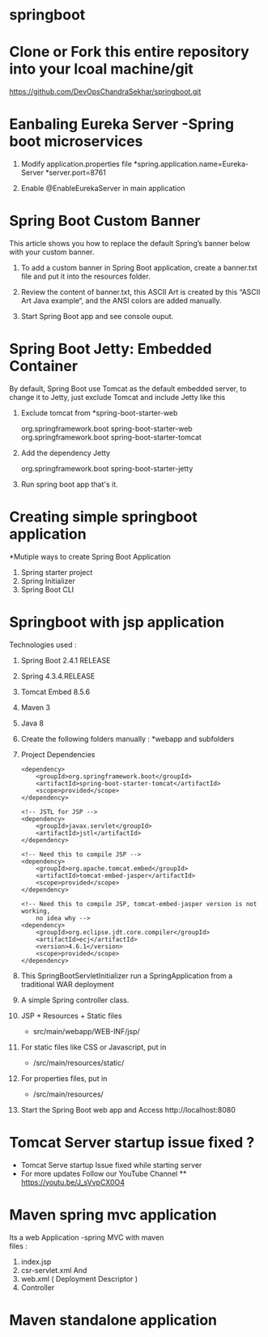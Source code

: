 # springboot
# Clone or Fork this entire repository into your lcoal machine/git
  https://github.com/DevOpsChandraSekhar/springboot.git 

# Eanbaling Eureka Server -Spring boot microservices

1. Modify application.properties file
  *spring.application.name=Eureka-Server 
  *server.port=8761
  
2. Enable @EnableEurekaServer in main application 

# Spring Boot Custom Banner 
  This article shows you how to replace the default Spring’s banner below with your custom banner.
  1. To add a custom banner in Spring Boot application, create a banner.txt file and put it into the resources folder.
  
  2. Review the content of banner.txt, this ASCII Art is created by this “ASCII Art Java example“, and the ANSI colors are added manually.
  
  3. Start Spring Boot app and see console ouput.


# Spring Boot Jetty: Embedded Container 
  By default, Spring Boot use Tomcat as the default embedded server, to change it to Jetty, just exclude Tomcat and include Jetty like this 
      <!-- Tomcat embedded container to be removed -->
  1. Exclude tomcat from *spring-boot-starter-web 
  
      <dependency>
        <groupId>org.springframework.boot</groupId>
        <artifactId>spring-boot-starter-web</artifactId>
        <exclusions>
            <exclusion>
                <groupId>org.springframework.boot</groupId>
                <artifactId>spring-boot-starter-tomcat</artifactId>
            </exclusion>
        </exclusions>
      </dependency>
  
  2. Add the dependency Jetty
      
	 <dependency>
        <groupId>org.springframework.boot</groupId>
        <artifactId>spring-boot-starter-jetty</artifactId>
     </dependency>
	
  3. Run spring boot app that's it.

# Creating simple springboot application
 *Mutiple ways to create Spring Boot Application
  1. Spring starter project
  2. Spring  Initializer
  3. Spring Boot CLI
 
# Springboot with jsp application
  Technologies used :

  1. Spring Boot 2.4.1 RELEASE
  2. Spring 4.3.4.RELEASE
  3. Tomcat Embed 8.5.6
  4. Maven 3
  5. Java 8
 
 1. Create the following folders manually :
   *webapp and subfolders
   
 2. Project Dependencies
    <!-- Tomcat embedded container -->
		<dependency>
			<groupId>org.springframework.boot</groupId>
			<artifactId>spring-boot-starter-tomcat</artifactId>
			<scope>provided</scope>
		</dependency>

		<!-- JSTL for JSP -->
		<dependency>
			<groupId>javax.servlet</groupId>
			<artifactId>jstl</artifactId>
		</dependency>

		<!-- Need this to compile JSP -->
		<dependency>
			<groupId>org.apache.tomcat.embed</groupId>
			<artifactId>tomcat-embed-jasper</artifactId>
			<scope>provided</scope>
		</dependency>

		<!-- Need this to compile JSP, tomcat-embed-jasper version is not working, 
			no idea why -->
		<dependency>
			<groupId>org.eclipse.jdt.core.compiler</groupId>
			<artifactId>ecj</artifactId>
			<version>4.6.1</version>
			<scope>provided</scope>
		</dependency>
 3. This SpringBootServletInitializer run a SpringApplication from a traditional WAR deployment
 
 4. A simple Spring controller class.
 
 5. JSP + Resources + Static files 
    * src/main/webapp/WEB-INF/jsp/
 6. For static files like CSS or Javascript, put in 
    * /src/main/resources/static/
 7. For properties files, put in 
    * /src/main/resources/
 8. Start the Spring Boot web app and Access 
    http://localhost:8080
    

# Tomcat Server startup issue fixed ?
  * Tomcat Serve startup Issue fixed while starting server 
  * For more updates Follow our YouTube Channel 
   ** https://youtu.be/J_sVvpCX0O4  
 
# Maven spring mvc application 
  Its a web Application -spring MVC with maven  
  files :
  1. index.jsp 
  2. csr-servlet.xml And 
  3. web.xml ( Deployment Descriptor )
  4. Controller 

# Maven standalone application
  

